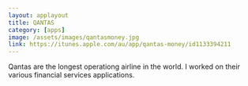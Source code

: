 ```yaml
---
layout: applayout
title: QANTAS
category: [apps]
image: /assets/images/qantasmoney.jpg
link: https://itunes.apple.com/au/app/qantas-money/id1133394211
---
```


Qantas are the longest operationg airline in the world. I worked on their various financial services applications.